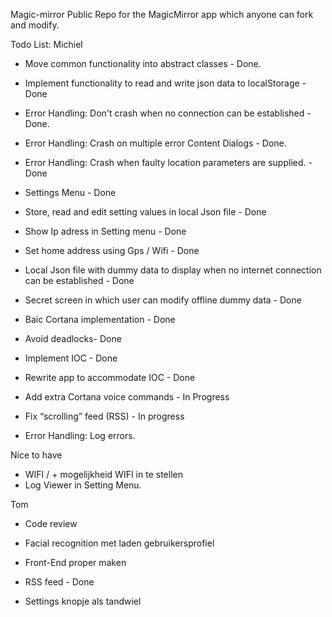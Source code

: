 
Magic-mirror
Public Repo for the MagicMirror app which anyone can fork and modify.

Todo List:
Michiel
* Move common functionality into abstract classes - Done.
* Implement functionality to read and write json data to localStorage - Done
* Error Handling: Don't crash when no connection can be established - Done.
* Error Handling: Crash on multiple error Content Dialogs - Done.
* Error Handling: Crash when faulty location parameters are supplied. - Done
* Settings Menu - Done
* Store, read and edit setting values in local Json file - Done
* Show Ip adress in Setting menu - Done
* Set home address using Gps / Wifi - Done
* Local Json file with dummy data to display when no internet connection can be established - Done
* Secret screen in which user can modify offline dummy data - Done
* Baic Cortana implementation - Done
* Avoid deadlocks- Done
* Implement IOC - Done
* Rewrite app to accommodate IOC - Done

* Add extra Cortana voice commands - In Progress 
* Fix “scrolling” feed (RSS) - In progress
* Error Handling: Log errors.


Nice to have
* WIFI /  + mogelijkheid WIFI in te stellen
* Log Viewer in Setting Menu.

Tom
* Code review
* Facial recognition met laden gebruikersprofiel
* Front-End proper maken
* RSS feed - Done

* Settings knopje als tandwiel
